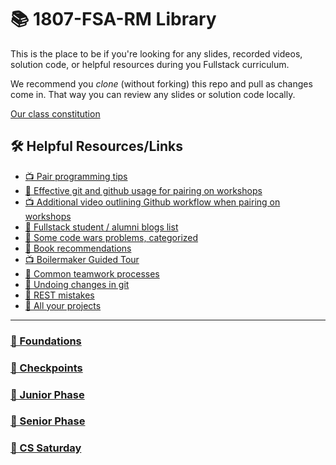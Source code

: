 # 📚 1807-FSA-RM Library

This is the place to be if you're looking for any slides, recorded videos, solution code, or helpful resources during you Fullstack curriculum.

We recommend you *clone* (without forking) this repo and pull as changes come in. That way you can review any slides or solution code locally.

[Our class constitution](constitution.md)

## 🛠️ Helpful Resources/Links

- [📺 Pair programming tips](https://www.youtube.com/watch?v=rG_U12uqRhE)
- [📖 Effective git and github usage for pairing on workshops](https://gist.github.com/omriBernstein/4fd2c21be8416d5e5a69aabc6fa94b82)
- [📺 Additional video outlining Github workflow when pairing on workshops](http://www.youtube.com/watch?v=VJHyW8OmSaI)
- [📖 Fullstack student / alumni blogs list](https://github.com/FullstackAcademy/student-blogs)
- [📖 Some code wars problems, categorized](https://gist.github.com/joedotjs/7614f84264bf20e49d39)
- [📖 Book recommendations](https://gist.github.com/glebec/c8139b51feb86005504810b8f58a696c)
- [📺 Boilermaker Guided Tour](https://www.youtube.com/playlist?list=PLx0iOsdUOUmn7D5XL4mRUftn8hvAJGs8H)
- [📖 Common teamwork processes](senior-phase/teamwork-processes)
- [📖 Undoing changes in git](https://www.atlassian.com/git/tutorials/undoing-changes)
- [📖 REST mistakes](https://gist.github.com/omriBernstein/9f9c5f39afacc84faf44503fd64369cb)
- [📖 All your projects](senior-phase/all-your-projects)

---

### [🥚 Foundations](https://github.com/FullstackAcademy/foundations-solutions)

### [🏁 Checkpoints](checkpoints)

### [🐛 Junior Phase](junior-phase)

### [🦋 Senior Phase](senior-phase)

### [💾 CS Saturday](cs-saturday)
